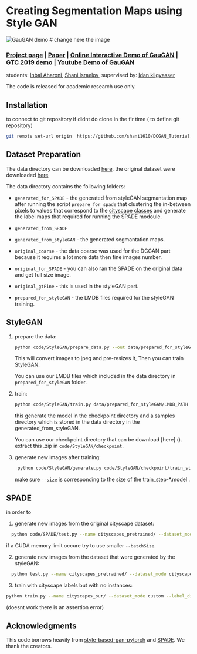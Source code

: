 # Creating Segmentation Maps using Style GAN

![GauGAN demo](https://nvlabs.github.io/SPADE//images/dddd.gif) # change here the image

### [Project page](https://nvlabs.github.io/SPADE/) |   [Paper](https://arxiv.org/abs/1903.07291) | [Online Interactive Demo of GauGAN](https://www.nvidia.com/en-us/research/ai-playground/) | [GTC 2019 demo](https://youtu.be/p5U4NgVGAwg) | [Youtube Demo of GauGAN](https://youtu.be/MXWm6w4E5q0)

students: [Inbal Aharoni](http://taesung.me/),  [Shani Israelov](http://mingyuliu.net/), supervised by: [Idan kligvasser ](https://tcwang0509.github.io/)

The code is released for academic research use only.

## Installation

to connect to git repository if didnt do clone in the fir time ( to define git repository)
```bash
git remote set-url origin  https://github.com/shani1610/DCGAN_Tutorial.git
```

## Dataset Preparation

The data directory can be downloaded [here](https://github.com/nightrome/cocostuff). the original dataset were downloaded [here](https://www.cityscapes-dataset.com/)

The data directory contains the following folders:

* `generated_for_SPADE` - the generated from styleGAN segmantation map after running the script `prepare_for_spade` that clustering the in-between pixels to values that correspond to the [cityscape classes](https://github.com/mcordts/cityscapesScripts/blob/master/cityscapesscripts/helpers/labels.py) and generate the label maps that required for running the SPADE modoule. 

* `generated_from_SPADE`

* `generated_from_styleGAN` - the generated segmantation maps.

* `original_coarse` - the data coarse was used for the DCGAN part because it requires a lot more data then fine images number. 

* `original_for_SPADE` - you can also ran the SPADE on the original data and get full size image. 

* `original_gtFine` - this is used in the styleGAN part.

* `prepared_for_styleGAN` - the LMDB files required for the styleGAN training. 

## StyleGAN

1) prepare the data:

   ```bash
   python code/StyleGAN/prepare_data.py --out data/prepared_for_styleGAN/LMDB_PATH --n_worker 1 data/original_gtFine
   ```
   
   This will convert images to jpeg and pre-resizes it, Then you can train StyleGAN.
   
   You can use our LMDB files which included in the data directory in `prepared_for_styleGAN` folder. 

2) train:

    ```bash
    python code/StyleGAN/train.py data/prepared_for_styleGAN/LMDB_PATH
    ```
    
    this generate the model in the checkpoint directory and a samples directory which is stored in the data directory in the generated_from_styleGAN.
    
    You can use our checkpoint directory that can be download [here] (). extract this .zip in `code/StyleGAN/checkpoint`.

3) generate new images after training:

   ```bash
    python code/StyleGAN/generate.py code/StyleGAN/checkpoint/train_step-5.model --size 64
    ```
    make sure `--size` is corresponding to the size of the train_step-*.model .

## SPADE

   in order to 
1) generate new images from the original cityscape dataset:
```bash
  python code/SPADE/test.py --name cityscapes_pretrained/ --dataset_mode cityscapes --dataroot data/original_for_SPADE/ --batchSize  8
  ```
  if a CUDA memory limit occure try to use smaller `--batchSize`.

2) generate new images from the dataset that were generated by the styleGAN:

```bash
  python test.py --name cityscapes_pretrained/ --dataset_mode cityscapes --dataroot ../../generated_samples/fine_25_5_21_eralFine/ --batchSize 8 --label_nc 36 --no_instance       --crop_size 64 --load_size 64
  ```
3) train with cityscape labels but with no instances:

```bash
python train.py --name cityscapes_our/ --dataset_mode custom --label_dir ../../data_labelIds --image_dir ../../data_leftImgs --label_nc 35 --no_instance --no_pairing_check
```

(doesnt work there is an assertion error)

## Acknowledgments

This code borrows heavily from [style-based-gan-pytorch](https://github.com/rosinality/style-based-gan-pytorch) and [SPADE](https://github.com/NVlabs/SPADE). We thank the creators. 
